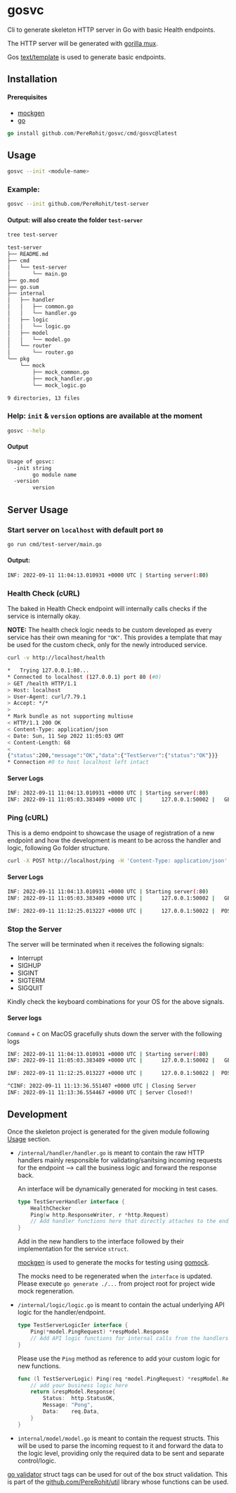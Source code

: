 # gosvc
Cli to generate skeleton HTTP server in Go with basic Health endpoints.

The HTTP server will be generated with [gorilla mux](https://github.com/gorilla/mux).

Gos [text/template](https://pkg.go.dev/text/template) is used to generate basic endpoints.

## Installation
#### Prerequisites
- [mockgen](https://github.com/golang/mock/tree/main/mockgen)
- [go](https://go.dev/dl/)
```go
go install github.com/PereRohit/gosvc/cmd/gosvc@latest
```

## Usage
```bash
gosvc --init <module-name>
```

### Example: 
```bash
gosvc --init github.com/PereRohit/test-server
```
#### Output: will also create the folder `test-server`
```bash
tree test-server

test-server
├── README.md
├── cmd
│   └── test-server
│       └── main.go
├── go.mod
├── go.sum
├── internal
│   ├── handler
│   │   ├── common.go
│   │   └── handler.go
│   ├── logic
│   │   └── logic.go
│   ├── model
│   │   └── model.go
│   └── router
│       └── router.go
└── pkg
    └── mock
        ├── mock_common.go
        ├── mock_handler.go
        └── mock_logic.go

9 directories, 13 files
```

### Help: `init` & `version` options are available at the moment
```bash
gosvc --help
```
#### Output
```bash
Usage of gosvc:
  -init string
        go module name
  -version
        version
```

## Server Usage
### Start server on `localhost` with default port `80`
```bash
go run cmd/test-server/main.go
```
#### Output:
```bash
INF: 2022-09-11 11:04:13.010931 +0000 UTC | Starting server(:80)
```
### Health Check (cURL)
The baked in Health Check endpoint will internally calls checks if the service is internally okay.

**NOTE:** The health check logic needs to be custom developed as every service has their own meaning for `"OK"`. This provides a template that may be used for the custom check, only for the newly introduced service.
```bash
curl -v http://localhost/health

*   Trying 127.0.0.1:80...
* Connected to localhost (127.0.0.1) port 80 (#0)
> GET /health HTTP/1.1
> Host: localhost
> User-Agent: curl/7.79.1
> Accept: */*
> 
* Mark bundle as not supporting multiuse
< HTTP/1.1 200 OK
< Content-Type: application/json
< Date: Sun, 11 Sep 2022 11:05:03 GMT
< Content-Length: 68
< 
{"status":200,"message":"OK","data":{"TestServer":{"status":"OK"}}}
* Connection #0 to host localhost left intact
```
#### Server Logs
```bash
INF: 2022-09-11 11:04:13.010931 +0000 UTC | Starting server(:80)
INF: 2022-09-11 11:05:03.383409 +0000 UTC |      127.0.0.1:50002 |   GET |              /health | 200 |  377.917µs | {"status":200,"message":"OK","data":{"TestServer":{"status":"OK"}}}
```

### Ping (cURL)
This is a demo endpoint to showcase the usage of registration of a new endpoint and how the development is meant to be  across the handler and logic, following Go folder structure.
```bash
curl -X POST http://localhost/ping -H 'Content-Type: application/json' -d '{ "data": "hello world from test" }'
```
#### Server Logs
```bash
INF: 2022-09-11 11:04:13.010931 +0000 UTC | Starting server(:80)
INF: 2022-09-11 11:05:03.383409 +0000 UTC |      127.0.0.1:50002 |   GET |              /health | 200 |  377.917µs | {"status":200,"message":"OK","data":{"TestServer":{"status":"OK"}}}

INF: 2022-09-11 11:12:25.013227 +0000 UTC |      127.0.0.1:50022 |  POST |                /ping | 200 |  980.375µs | {"status":200,"message":"Pong","data":"hello world from test"}
```

### Stop the Server
The server will be terminated when it receives the following signals:
- Interrupt
- SIGHUP
- SIGINT
- SIGTERM
- SIGQUIT

Kindly check the keyboard combinations for your OS for the above signals.

#### Server logs
`Command` + `C` on MacOS gracefully shuts down the server with the following logs
```bash
INF: 2022-09-11 11:04:13.010931 +0000 UTC | Starting server(:80)
INF: 2022-09-11 11:05:03.383409 +0000 UTC |      127.0.0.1:50002 |   GET |              /health | 200 |  377.917µs | {"status":200,"message":"OK","data":{"TestServer":{"status":"OK"}}}

INF: 2022-09-11 11:12:25.013227 +0000 UTC |      127.0.0.1:50022 |  POST |                /ping | 200 |  980.375µs | {"status":200,"message":"Pong","data":"hello world from test"}

^CINF: 2022-09-11 11:13:36.551407 +0000 UTC | Closing Server
INF: 2022-09-11 11:13:36.554467 +0000 UTC | Server Closed!!
```

## Development
Once the skeleton project is generated for the given module following [Usage](##usage) section.

- `/internal/handler/handler.go` is meant to contain the raw HTTP handlers mainly responsible for validating/sanitsing incoming requests for the endpoint --> call the business logic and forward the response back.

    An interface will be dynamically generated for mocking in test cases.
    ```go
    type TestServerHandler interface {
	    HealthChecker
	    Ping(w http.ResponseWriter, r *http.Request)
        // Add handler functions here that directly attaches to the endpoint
    }
    ```
    Add in the new handlers to the interface followed by their implementation for the service `struct`.

    [mockgen](https://github.com/golang/mock/tree/main/mockgen) is used to generate the mocks for testing using [gomock](https://github.com/golang/mock).

    The mocks need to be regenerated when the `interface` is updated.
    Please execute `go generate ./...` from project root for project wide mock regeneration.


- `/internal/logic/logic.go` is meant to contain the actual underlying API logic for the handler/endpoint.
    ```go
    type TestServerLogicIer interface {
        Ping(*model.PingRequest) *respModel.Response
        // Add API logic functions for internal calls from the handlers
    }
    ```
    Please use the `Ping` method as reference to add your custom logic for new functions.
    ```go
    func (l TestServerLogic) Ping(req *model.PingRequest) *respModel.Response {
        // add your business logic here
        return &respModel.Response{
            Status:  http.StatusOK,
            Message: "Pong",
            Data:    req.Data,
        }
    }
    ```

- `internal/model/model.go` is meant to contain the request structs. This will be used to parse the incoming request to it and forward the data to the logic level, providing only the required data to be sent and separate control/logic.

[go validator](https://github.com/go-playground/validator) struct tags can be used for out of the box struct validation.
This is part of the [github.com/PereRohit/util](https://github.com/PereRohit/util) library whose functions can be used.